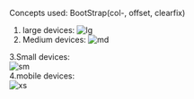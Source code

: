 Concepts used:
BootStrap(col-, offset, clearfix)
1. large devices:
![lg](https://user-images.githubusercontent.com/42739909/111316030-2606fe00-8620-11eb-9052-e0635fa8b201.png)
2. Medium devices:
![md](https://user-images.githubusercontent.com/42739909/111316113-35864700-8620-11eb-8a1d-dd8966171cee.png)

3.Small devices: </br>
![sm](https://user-images.githubusercontent.com/42739909/111316230-50f15200-8620-11eb-9498-7596acab02ea.png)  </br>
4.mobile devices: </br>
![xs](https://user-images.githubusercontent.com/42739909/111316276-5b135080-8620-11eb-9d48-a896ce6c9949.png)


